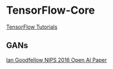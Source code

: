 # TensorFlow-Core
[TensorFlow Tutorials](https://www.tensorflow.org/tutorials)

## GANs
[Ian Goodfellow NIPS 2016 Open AI Paper](https://arxiv.org/pdf/1701.00160.pdf)
